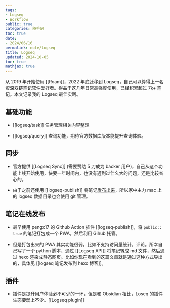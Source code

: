 ```yaml
---
tags:
- Logseq
- Workflow
public: true
categories: 随手记
toc: true
date:
- 2024/06/16
permalink: note/logseq
title: Logseq
updated: 2024-10-05
toc: true
mathjax: true
---
```


从 2019 年开始使用 [[Roam]]，2022 年底迁移到 Logseq，自己可以算得上一名资深双链笔记软件爱好者。得益于这几年日常高强度使用，已经积累超过 7k+ 笔记。本文记录我的 Logseq 最佳实践。

<!--more-->

## 基础功能

  + [[logseq/task]] 任务管理相关内容整理

  + [[logseq/query]] 查询功能，期待官方数据库版本能提升查询体验。

## 同步

  + 官方提供 [[Logseq Sync]] (需要赞助 5 刀成为 backer 用户)，自己从这个功能上线开始使用，快要一年时间内，也没有遇到过什么大的问题，还是比较省心的。

  + 由于之前还使用 [[logseq-publish]] 将笔记[发布出来](https://notes.xiang578.com/#/page/%E7%AE%97%E6%B3%95%E8%8A%B1%E5%9B%AD)，所以家中主力 mac 上的 logseq 数据目录也会使用 git 管理。

## 笔记在线发布

  + 最早使用 pengx17 的 Github Action 插件 [[logseq-publish]]，将 `public:: true` 的笔记打包成一个 PWA，然后利用 Gihub 托管。

  + 但是打包出来的 PWA 其实功能很弱，比如不支持访问量统计，评论。所幸自己写了一个 python 脚本，通过 [[Logseq API]] 将笔记转成 md 文件，然后通过 hexo 渲染成静态网页。比如你现在看到的这篇文章就是通过这种方式导出的，具体见 [[logseq 笔记发布到 hexo 博客]]。

## 插件

  + 插件是提升用户体验必不可少的一环，但是和 Obsidian 相比，Loseq 的插件生态要弱上不少。[[Logseq plugin]]
